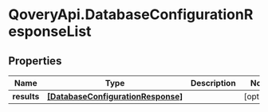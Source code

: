 # QoveryApi.DatabaseConfigurationResponseList

## Properties

Name | Type | Description | Notes
------------ | ------------- | ------------- | -------------
**results** | [**[DatabaseConfigurationResponse]**](DatabaseConfigurationResponse.md) |  | [optional] 


